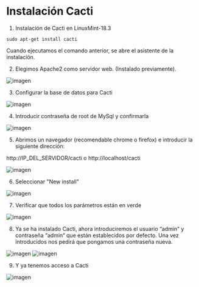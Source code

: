 # Instalación Cacti

1. Instalación de Cacti en LinuxMint-18.3

`sudo apt-get install cacti`

Cuando ejecutamos el comando anterior, se abre el asistente de la instalación.

2. Elegimos Apache2 como servidor web. (Instalado previamente).

![imagen](images/i01)

3. Configurar la base de datos para Cacti

![imagen](images/i02)

4. Introducir contraseña de root de MySql y confirmarla

![imagen](images/i03)

5. Abrimos un navegador (recomendable chrome o firefox) e introducir la siguiente dirección:

http://IP_DEL_SERVIDOR/cacti o http://localhost/cacti

![imagen](images/i04)

6. Seleccionar "New install"

![imagen](images/i05)

7. Verificar que todos los parámetros están en verde

![imagen](images/i06)

8. Ya se ha instalado Cacti, ahora introduciremos el usuario “admin” y contraseña “admin“ que están establecidos por defecto. Una vez introducidos nos pedirá que pongamos una contraseña nueva.

![imagen](images/i07)    ![imagen](images/i08)

9. Y ya tenemos acceso a Cacti

![imagen](images/i09)